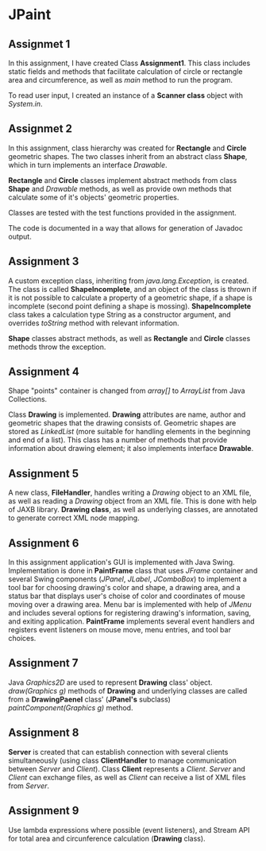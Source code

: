 # JPaint

## Assignmet 1

In this assignment, I have created Class __Assignment1__.
This class includes static fields and methods that facilitate calculation of circle or rectangle area and circumference, as well as _main_ method to run the program.

To read user input, I created an instance of a __Scanner class__ object with _System.in_.

## Assignmet 2

In this assignment, class hierarchy was created for __Rectangle__ and __Circle__ geometric shapes. The two classes inherit from an abstract class __Shape__, which in turn implements an interface _Drawable_.

__Rectangle__ and __Circle__ classes implement abstract methods from class __Shape__ and _Drawable_ methods, as well as provide own methods that calculate some of it's objects' geometric properties.

Classes are tested with the test functions provided in the assignment.

The code is documented in a way that allows for generation of Javadoc output.

## Assignment 3

A custom exception class, inheriting from _java.lang.Exception_, is created. The class is called __ShapeIncomplete__, and an object of the class is thrown if it is not possible to calculate a property of a geometric shape, if a shape is incomplete (second point defining a shape is mossing). __ShapeIncomplete__ class takes a calculation type String as a constructor argument, and overrides _toString_ method with relevant information.

__Shape__ classes abstract methods, as well as __Rectangle__ and __Circle__ classes methods throw the exception.

## Assignment 4

Shape "points" container is changed from _array[]_ to _ArrayList_ from Java Collections.

Class __Drawing__ is implemented. __Drawing__ attributes are name, author and geometric shapes that the drawing consists of. Geometric shapes are stored as _LinkedList_ (more suitable for handling elements in the beginning and end of a list). This class has a number of methods that provide information about drawing element; it also implements interface __Drawable__.

## Assignment 5

A new class, __FileHandler__, handles writing a _Drawing_ object to an XML file, as well as reading a _Drawing_ object from an XML file. This is done with help of JAXB library.
__Drawing class__, as well as underlying classes, are annotated to generate correct XML node mapping.

## Assignment 6

In this assignment application's GUI is implemented with Java Swing. Implementation is done in __PaintFrame__ class that uses _JFrame_ container and several Swing components (_JPanel_, _JLabel_, _JComboBox_) to implement a tool bar for choosing drawing's color and shape, a drawing area, and a status bar that displays user's choise of color and coordinates of mouse moving over a drawing area. Menu bar is implemented with help of _JMenu_ and includes several options for registering drawing's information, saving, and exiting application.
__PaintFrame__ implements several event handlers and registers event listeners on mouse move, menu entries, and tool bar choices.

## Assignment 7

Java _Graphics2D_ are used to represent __Drawing__ class' object. _draw(Graphics g)_ methods of __Drawing__ and underlying classes are called from a __DrawingPaenel__ class' (__JPanel's__ subclass) _paintComponent(Graphics g)_ method.

## Assignment 8

__Server__ is created that can establish connection with several clients simultaneously (using class __ClientHandler__ to manage communication between _Server_ and _Client_). Class __Client__ represents a _Client_. _Server_ and _Client_ can exchange files, as well as _Client_ can receive a list of XML files from _Server_.

## Assignment 9

Use lambda expressions where possible (event listeners), and Stream API for total area and circunference calculation (__Drawing__ class).

